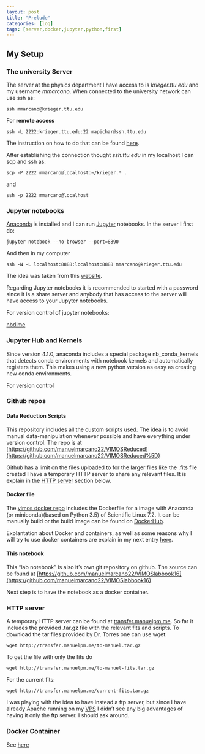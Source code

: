 ```yaml
---
layout: post
title: "Prelude"
categories: [log]
tags: [server,docker,jupyter,python,first]
---
```

## My Setup

### The university Server

The server at the physics department I have access to is _krieger.ttu.edu_ and my username _mmarcano_. When connected to the university network can use ssh as:

`ssh mmarcano@krieger.ttu.edu`

For **remote access**

`ssh -L 2222:krieger.ttu.edu:22 mapichar@ssh.ttu.edu`

The instruction on how to do that can be found [here](https://askit.ttu.edu/portal/app/portlets/results/viewsolution.jsp?SToken=BE61C2DC4FE5B4CC9919A11B48D6056B&solutionid=160504120603124&hypermediatext=null).

After establishing the connection thought _ssh.ttu.edu_ in my localhost I can scp and ssh as:

`scp -P 2222 mmarcano@localhost:~/krieger.* .`

and

`ssh -p 2222 mmarcano@localhost`

### Jupyter notebooks

[Anaconda](https://anaconda.org/) is installed and I can run [Jupyter](http://jupyter.org/) notebooks. In the server I first do:

`jupyter notebook --no-browser --port=8890`

And then in my computer

`ssh -N -L localhost:8888:localhost:8888 mmarcano@krieger.ttu.edu`

The idea was taken from this [website](https://coderwall.com/p/ohk6cg/remote-access-to-ipython-notebooks-via-ssh).

Regarding Jupyter notebooks it is recommended to started with a password since it is a share server and anybody that has access to the server will have access to your Jupyter notebooks.


For version control of jupyter notebooks:

[nbdime](https://github.com/jupyter/nbdime)

### Jupyter Hub and Kernels

Since version 4.1.0, anaconda includes a special package nb_conda_kernels that detects conda environments with notebook kernels and automatically registers them. This makes using a new python version as easy as creating new conda environments.


For version control 

### Github repos

#### Data Reduction Scripts

This repository includes all the custom scripts used. The idea is to avoid manual data-manipulation whenever possible and have everything under version control. The repo is at [https://github.com/manuelmarcano22/VIMOSReduced](https://github.com/manuelmarcano22/VIMOSReduced%5D)

Github has a limit on the files uploaded to for the larger files like the .fits file created I have a temporary HTTP server to share any relevant files. It is explain in the [HTTP server](#http) section below.

#### Docker file

The [vimos docker repo](https://github.com/manuelmarcano22/VIMOSDocker) includes the Dockerfile for a image with Anaconda (or miniconda)(based on Python 3.5) of Scientific Linux 7.2\. It can be manually build or the build image can be found on [DockerHub](https://hub.docker.com/r/manuelmarcano22/vimosdocker/).

Explantation about Docker and containers, as well as some reasons why I will try to use docker containers are explain in my next entry [here](/VIMOSlabbook16/log/2016/11/26/docker-containers.html).

#### This notebook

This “lab notebook” is also it’s own git repository on github. The source can be found at [https://github.com/manuelmarcano22/VIMOSlabbook16](https://github.com/manuelmarcano22/VIMOSlabbook16)

Next step is to have the notebook as a docker container.

### HTTP server

A temporary HTTP server can be found at [transfer.manuelpm.me](http://transfer.manuelpm.me/). So far it includes the provided .tar.gz file with the relevant fits and scripts. To download the tar files provided by Dr. Torres one can use wget:

`wget http://transfer.manuelpm.me/to-manuel.tar.gz`

To get the file with only the fits do

`wget http://transfer.manuelpm.me/to-manuel-fits.tar.gz`

For the current fits:

`wget http://transfer.manuelpm.me/current-fits.tar.gz`

I was playing with the idea to have instead a ftp server, but since I have already Apache running on my [VPS](https://en.wikipedia.org/wiki/Virtual_private_server) I didn’t see any big advantages of having it only the ftp server. I should ask around.

### Docker Container

See [here](/VIMOSlabbook16/log/2016/11/26/docker-containers.html)




